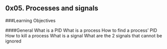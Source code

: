 ## 0x05. Processes and signals

###Learning Objectives

####General
What is a PID
What is a process
How to find a process’ PID
How to kill a process
What is a signal
What are the 2 signals that cannot be ignored
